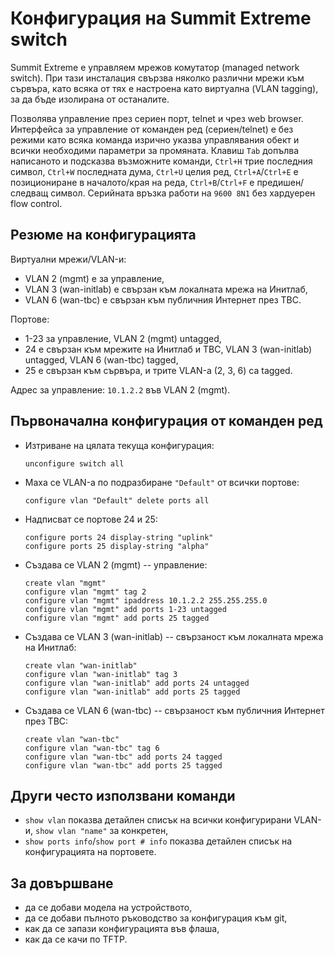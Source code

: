 # Конфигурация на Summit Extreme switch

Summit Extreme е управляем мрежов комутатор (managed network switch). При тази инсталация свързва няколко различни мрежи към сървъра, като всяка от тях е настроена като виртуална (VLAN tagging), за да бъде изолирана от останалите.

Позволява управление през сериен порт, telnet и чрез web browser. Интерфейса за управление от команден ред (сериен/telnet) е без режими като всяка команда изрично указва управлявания обект и всички необходими параметри за промяната. Клавиш `Tab` допълва написаното и подсказва възможните команди, `Ctrl+H` трие последния символ, `Ctrl+W` последната дума, `Ctrl+U` целия ред, `Ctrl+A`/`Ctrl+E` е позициониране в началото/края на реда, `Ctrl+B`/`Ctrl+F` е предишен/следващ символ. Серийната връзка работи на `9600 8N1` без хардуерен flow control.

## Резюме на конфигурацията

Виртуални мрежи/VLAN-и:

  * VLAN 2 (mgmt) е за управление,
  * VLAN 3 (wan-initlab) е свързан към локалната мрежа на Инитлаб,
  * VLAN 6 (wan-tbc) е свързан към публичния Интернет през TBC.

Портове:

  * 1-23 за управление, VLAN 2 (mgmt) untagged,
  * 24 е свързан към мрежите на Инитлаб и TBC, VLAN 3 (wan-initlab) untagged, VLAN 6 (wan-tbc) tagged,
  * 25 е свързан към сървъра, и трите VLAN-а (2, 3, 6) са tagged.

Адрес за управление: `10.1.2.2` във VLAN 2 (mgmt).

## Първоначална конфигурация от команден ред

  * Изтриване на цялата текуща конфигурация:

        unconfigure switch all

  * Маха се VLAN-а по подразбиране `"Default"` от всички портове:

        configure vlan "Default" delete ports all

  * Надписват се портове 24 и 25:

        configure ports 24 display-string "uplink"
        configure ports 25 display-string "alpha"

  * Създава се VLAN 2 (mgmt) -- управление:

        create vlan "mgmt"
        configure vlan "mgmt" tag 2
        configure vlan "mgmt" ipaddress 10.1.2.2 255.255.255.0
        configure vlan "mgmt" add ports 1-23 untagged
        configure vlan "mgmt" add ports 25 tagged

  * Създава се VLAN 3 (wan-initlab) -- свързаност към локалната мрежа на Инитлаб:

        create vlan "wan-initlab"
        configure vlan "wan-initlab" tag 3
        configure vlan "wan-initlab" add ports 24 untagged
        configure vlan "wan-initlab" add ports 25 tagged

  * Създава се VLAN 6 (wan-tbc) -- свързаност към публичния Интернет през TBC:

        create vlan "wan-tbc"
        configure vlan "wan-tbc" tag 6
        configure vlan "wan-tbc" add ports 24 tagged
        configure vlan "wan-tbc" add ports 25 tagged

## Други често използвани команди

  * `show vlan` показва детайлен списък на всички конфигурирани VLAN-и, `show vlan "name"` за конкретен,
  * `show ports info`/`show port # info` показва детайлен списък на конфигурацията на портовете.

## За довършване

  * да се добави модела на устройството,
  * да се добави пълното ръководство за конфигурация към git,
  * как да се запази конфигурацията във флаша,
  * как да се качи по TFTP.
